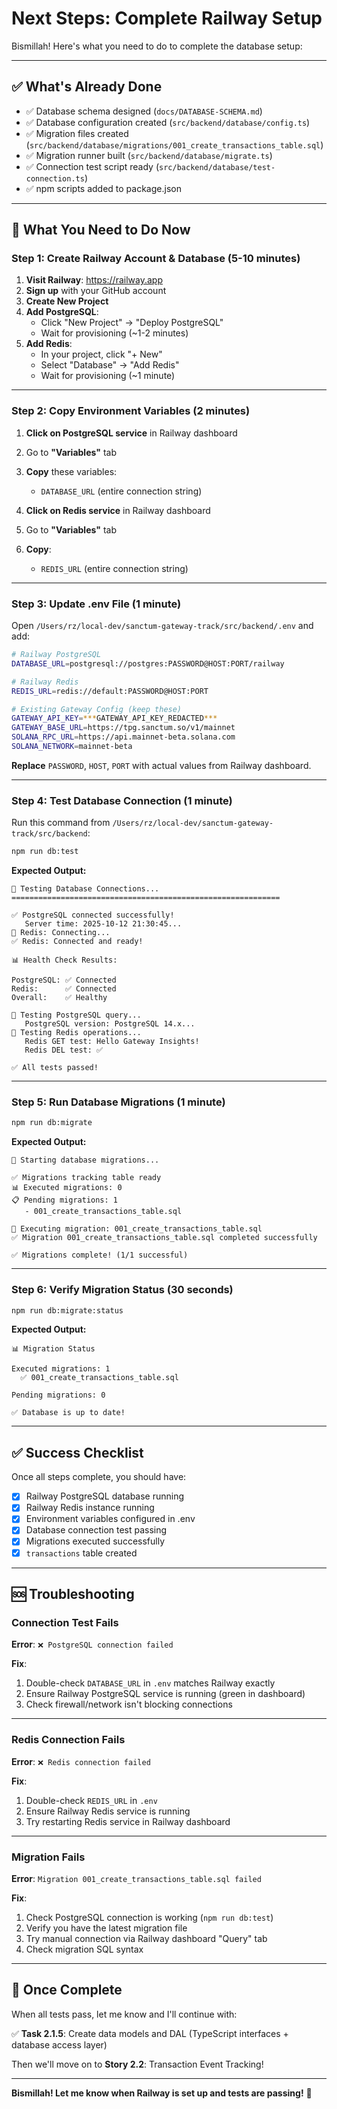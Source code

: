 # Next Steps: Complete Railway Setup

Bismillah! Here's what you need to do to complete the database setup:

---

## ✅ What's Already Done

- ✅ Database schema designed (`docs/DATABASE-SCHEMA.md`)
- ✅ Database configuration created (`src/backend/database/config.ts`)
- ✅ Migration files created (`src/backend/database/migrations/001_create_transactions_table.sql`)
- ✅ Migration runner built (`src/backend/database/migrate.ts`)
- ✅ Connection test script ready (`src/backend/database/test-connection.ts`)
- ✅ npm scripts added to package.json

---

## 🚀 What You Need to Do Now

### Step 1: Create Railway Account & Database (5-10 minutes)

1. **Visit Railway**: https://railway.app
2. **Sign up** with your GitHub account
3. **Create New Project**
4. **Add PostgreSQL**:
   - Click "New Project" → "Deploy PostgreSQL"
   - Wait for provisioning (~1-2 minutes)
5. **Add Redis**:
   - In your project, click "+ New"
   - Select "Database" → "Add Redis"
   - Wait for provisioning (~1 minute)

---

### Step 2: Copy Environment Variables (2 minutes)

1. **Click on PostgreSQL service** in Railway dashboard
2. Go to **"Variables"** tab
3. **Copy** these variables:
   - `DATABASE_URL` (entire connection string)

4. **Click on Redis service** in Railway dashboard
5. Go to **"Variables"** tab
6. **Copy**:
   - `REDIS_URL` (entire connection string)

---

### Step 3: Update .env File (1 minute)

Open `/Users/rz/local-dev/sanctum-gateway-track/src/backend/.env` and add:

```bash
# Railway PostgreSQL
DATABASE_URL=postgresql://postgres:PASSWORD@HOST:PORT/railway

# Railway Redis
REDIS_URL=redis://default:PASSWORD@HOST:PORT

# Existing Gateway Config (keep these)
GATEWAY_API_KEY=***GATEWAY_API_KEY_REDACTED***
GATEWAY_BASE_URL=https://tpg.sanctum.so/v1/mainnet
SOLANA_RPC_URL=https://api.mainnet-beta.solana.com
SOLANA_NETWORK=mainnet-beta
```

**Replace** `PASSWORD`, `HOST`, `PORT` with actual values from Railway dashboard.

---

### Step 4: Test Database Connection (1 minute)

Run this command from `/Users/rz/local-dev/sanctum-gateway-track/src/backend`:

```bash
npm run db:test
```

**Expected Output:**
```
🧪 Testing Database Connections...
============================================================

✅ PostgreSQL connected successfully!
   Server time: 2025-10-12 21:30:45...
🔄 Redis: Connecting...
✅ Redis: Connected and ready!

📊 Health Check Results:

PostgreSQL: ✅ Connected
Redis:      ✅ Connected
Overall:    ✅ Healthy

📝 Testing PostgreSQL query...
   PostgreSQL version: PostgreSQL 14.x...
📝 Testing Redis operations...
   Redis GET test: Hello Gateway Insights!
   Redis DEL test: ✅

✅ All tests passed!
```

---

### Step 5: Run Database Migrations (1 minute)

```bash
npm run db:migrate
```

**Expected Output:**
```
🚀 Starting database migrations...

✅ Migrations tracking table ready
📊 Executed migrations: 0
📋 Pending migrations: 1
   - 001_create_transactions_table.sql

📝 Executing migration: 001_create_transactions_table.sql
✅ Migration 001_create_transactions_table.sql completed successfully

✅ Migrations complete! (1/1 successful)
```

---

### Step 6: Verify Migration Status (30 seconds)

```bash
npm run db:migrate:status
```

**Expected Output:**
```
📊 Migration Status

Executed migrations: 1
  ✅ 001_create_transactions_table.sql

Pending migrations: 0

✅ Database is up to date!
```

---

## ✅ Success Checklist

Once all steps complete, you should have:

- [x] Railway PostgreSQL database running
- [x] Railway Redis instance running
- [x] Environment variables configured in .env
- [x] Database connection test passing
- [x] Migrations executed successfully
- [x] `transactions` table created

---

## 🆘 Troubleshooting

### Connection Test Fails

**Error**: `❌ PostgreSQL connection failed`

**Fix**:
1. Double-check `DATABASE_URL` in `.env` matches Railway exactly
2. Ensure Railway PostgreSQL service is running (green in dashboard)
3. Check firewall/network isn't blocking connections

---

### Redis Connection Fails

**Error**: `❌ Redis connection failed`

**Fix**:
1. Double-check `REDIS_URL` in `.env`
2. Ensure Railway Redis service is running
3. Try restarting Redis service in Railway dashboard

---

### Migration Fails

**Error**: `Migration 001_create_transactions_table.sql failed`

**Fix**:
1. Check PostgreSQL connection is working (`npm run db:test`)
2. Verify you have the latest migration file
3. Try manual connection via Railway dashboard "Query" tab
4. Check migration SQL syntax

---

## 🎯 Once Complete

When all tests pass, let me know and I'll continue with:

✅ **Task 2.1.5**: Create data models and DAL (TypeScript interfaces + database access layer)

Then we'll move on to **Story 2.2**: Transaction Event Tracking!

---

**Bismillah! Let me know when Railway is set up and tests are passing!** 🚀
